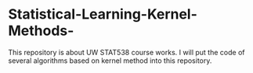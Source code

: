 # Statistical-Learning-Kernel-Methods-
This repository is about UW STAT538 course works. I will put the code of several algorithms based on kernel method into this repository.
